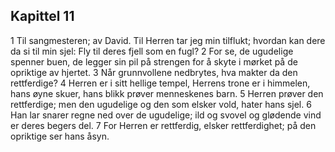## Kapittel 11

1 Til sangmesteren; av David. Til Herren tar jeg min tilflukt; hvordan kan dere da si til min sjel: Fly til deres fjell som en fugl?
2 For se, de ugudelige spenner buen, de legger sin pil på strengen for å skyte i mørket på de opriktige av hjertet.
3 Når grunnvollene nedbrytes, hva makter da den rettferdige?
4 Herren er i sitt hellige tempel, Herrens trone er i himmelen, hans øyne skuer, hans blikk prøver menneskenes barn.
5 Herren prøver den rettferdige; men den ugudelige og den som elsker vold, hater hans sjel.
6 Han lar snarer regne ned over de ugudelige; ild og svovel og glødende vind er deres begers del.
7 For Herren er rettferdig, elsker rettferdighet; på den opriktige ser hans åsyn.
